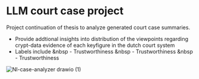 # LLM court case project
Project continuation of thesis to analyze generated court case summaries. 
- Provide addtional insights into distribution of the viewpoints regarding crypt-data evidence of each keyfigure in the dutch court system
- Labels include
&nbsp - Trustworthiness
&nbsp - Trustworthiness
&nbsp - Trustworthiness



![Nl-case-analyzer drawio (1)](https://github.com/user-attachments/assets/98659a6b-309f-4a0d-97a4-346c1837656d)
